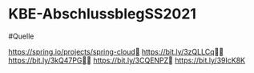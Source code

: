 # KBE-AbschlussblegSS2021

#Quelle

https://spring.io/projects/spring-cloud
https://bit.ly/3zQLLCq
https://bit.ly/3kQ47PG
https://bit.ly/3CQENPZ
https://bit.ly/39IcK8K
